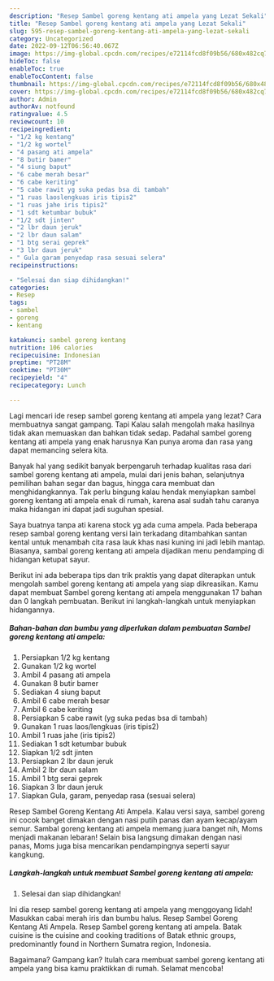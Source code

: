```yaml
---
description: "Resep Sambel goreng kentang ati ampela yang Lezat Sekali"
title: "Resep Sambel goreng kentang ati ampela yang Lezat Sekali"
slug: 595-resep-sambel-goreng-kentang-ati-ampela-yang-lezat-sekali
category: Uncategorized
date: 2022-09-12T06:56:40.067Z
image: https://img-global.cpcdn.com/recipes/e72114fcd8f09b56/680x482cq70/sambel-goreng-kentang-ati-ampela-foto-resep-utama.jpg
hideToc: false
enableToc: true
enableTocContent: false
thumbnail: https://img-global.cpcdn.com/recipes/e72114fcd8f09b56/680x482cq70/sambel-goreng-kentang-ati-ampela-foto-resep-utama.jpg
cover: https://img-global.cpcdn.com/recipes/e72114fcd8f09b56/680x482cq70/sambel-goreng-kentang-ati-ampela-foto-resep-utama.jpg
author: Admin
authorAv: notfound
ratingvalue: 4.5
reviewcount: 10
recipeingredient:
- "1/2 kg kentang"
- "1/2 kg wortel"
- "4 pasang ati ampela"
- "8 butir bamer"
- "4 siung baput"
- "6 cabe merah besar"
- "6 cabe keriting"
- "5 cabe rawit yg suka pedas bsa di tambah"
- "1 ruas laoslengkuas iris tipis2"
- "1 ruas jahe iris tipis2"
- "1 sdt ketumbar bubuk"
- "1/2 sdt jinten"
- "2 lbr daun jeruk"
- "2 lbr daun salam"
- "1 btg serai geprek"
- "3 lbr daun jeruk"
- " Gula garam penyedap rasa sesuai selera"
recipeinstructions:

- "Selesai dan siap dihidangkan!"
categories:
- Resep
tags:
- sambel
- goreng
- kentang

katakunci: sambel goreng kentang 
nutrition: 106 calories
recipecuisine: Indonesian
preptime: "PT28M"
cooktime: "PT30M"
recipeyield: "4"
recipecategory: Lunch

---
```



Lagi mencari ide resep sambel goreng kentang ati ampela yang lezat? Cara membuatnya sangat gampang. Tapi Kalau salah mengolah maka hasilnya tidak akan memuaskan dan bahkan tidak sedap. Padahal sambel goreng kentang ati ampela yang enak harusnya Kan punya aroma dan rasa yang dapat memancing selera kita.


Banyak hal yang sedikit banyak berpengaruh terhadap kualitas rasa dari sambel goreng kentang ati ampela, mulai dari jenis bahan, selanjutnya pemilihan bahan segar dan bagus, hingga cara membuat dan menghidangkannya. Tak perlu bingung kalau hendak menyiapkan sambel goreng kentang ati ampela enak di rumah, karena asal sudah tahu caranya maka hidangan ini dapat jadi suguhan spesial.

Saya buatnya tanpa ati karena stock yg ada cuma ampela. Pada beberapa resep sambal goreng kentang versi lain terkadang ditambahkan santan kental untuk menambah cita rasa lauk khas nasi kuning ini jadi lebih mantap. Biasanya, sambal goreng kentang ati ampela dijadikan menu pendamping di hidangan ketupat sayur.


Berikut ini ada beberapa tips dan trik praktis yang dapat diterapkan untuk mengolah sambel goreng kentang ati ampela yang siap dikreasikan. Kamu dapat membuat Sambel goreng kentang ati ampela menggunakan 17 bahan dan 0 langkah pembuatan. Berikut ini langkah-langkah untuk menyiapkan hidangannya.

<!--inarticleads1-->

##### Bahan-bahan dan bumbu yang diperlukan dalam pembuatan Sambel goreng kentang ati ampela:

1. Persiapkan 1/2 kg kentang
1. Gunakan 1/2 kg wortel
1. Ambil 4 pasang ati ampela
1. Gunakan 8 butir bamer
1. Sediakan 4 siung baput
1. Ambil 6 cabe merah besar
1. Ambil 6 cabe keriting
1. Persiapkan 5 cabe rawit (yg suka pedas bsa di tambah)
1. Gunakan 1 ruas laos/lengkuas (iris tipis2)
1. Ambil 1 ruas jahe (iris tipis2)
1. Sediakan 1 sdt ketumbar bubuk
1. Siapkan 1/2 sdt jinten
1. Persiapkan 2 lbr daun jeruk
1. Ambil 2 lbr daun salam
1. Ambil 1 btg serai geprek
1. Siapkan 3 lbr daun jeruk
1. Siapkan  Gula, garam, penyedap rasa (sesuai selera)


Resep Sambel Goreng Kentang Ati Ampela. Kalau versi saya, sambel goreng ini cocok banget dimakan dengan nasi putih panas dan ayam kecap/ayam semur. Sambal goreng kentang ati ampela memang juara banget nih, Moms menjadi makanan lebaran! Selain bisa langsung dimakan dengan nasi panas, Moms juga bisa mencarikan pendampingnya seperti sayur kangkung. 

<!--inarticleads2-->

##### Langkah-langkah untuk membuat Sambel goreng kentang ati ampela:


1. Selesai dan siap dihidangkan!

Ini dia resep sambel goreng kentang ati ampela yang menggoyang lidah! Masukkan cabai merah iris dan bumbu halus. Resep Sambel Goreng Kentang Ati Ampela. Resep Sambel goreng kentang ati ampela. Batak cuisine is the cuisine and cooking traditions of Batak ethnic groups, predominantly found in Northern Sumatra region, Indonesia. 

Bagaimana? Gampang kan? Itulah cara membuat sambel goreng kentang ati ampela yang bisa kamu praktikkan di rumah. Selamat mencoba!
